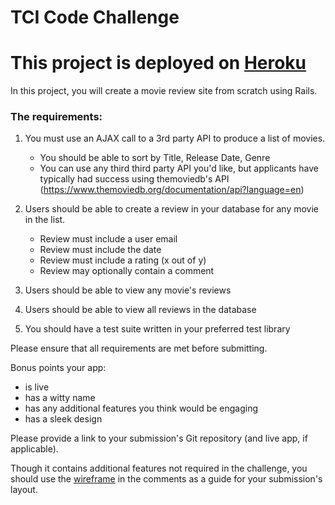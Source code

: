 TCI Code Challenge
=========
This project is deployed on [Heroku](https://filmcrittr.herokuapp.com/)
=========

In this project, you will create a movie review site from scratch using Rails.

### The requirements:

1. You must use an AJAX call to a 3rd party API to produce a list of movies.
    - You should be able to sort by Title, Release Date, Genre
    - You can use any third third party API you'd like, but applicants have typically had success using themoviedb's API (https://www.themoviedb.org/documentation/api?language=en)

2. Users should be able to create a review in your database for any movie in the list.
    - Review must include a user email
    - Review must include the date
    - Review must include a rating (x out of y)
    - Review may optionally contain a comment
3. Users should be able to view any movie's reviews
4. Users should be able to view all reviews in the database
5. You should have a test suite written in your preferred test library

Please ensure that all requirements are met before submitting.

Bonus points your app:
  - is live
  - has a witty name
  - has any additional features you think would be engaging
  - has a sleek design

Please provide a link to your submission's Git repository (and live app, if applicable).  

Though it contains additional features not required in the challenge, you should use the [wireframe](https://gist.github.com/gredig/67f553747dd848a862ad#file-gistfile1-md) in the comments as a guide for your submission's layout.
